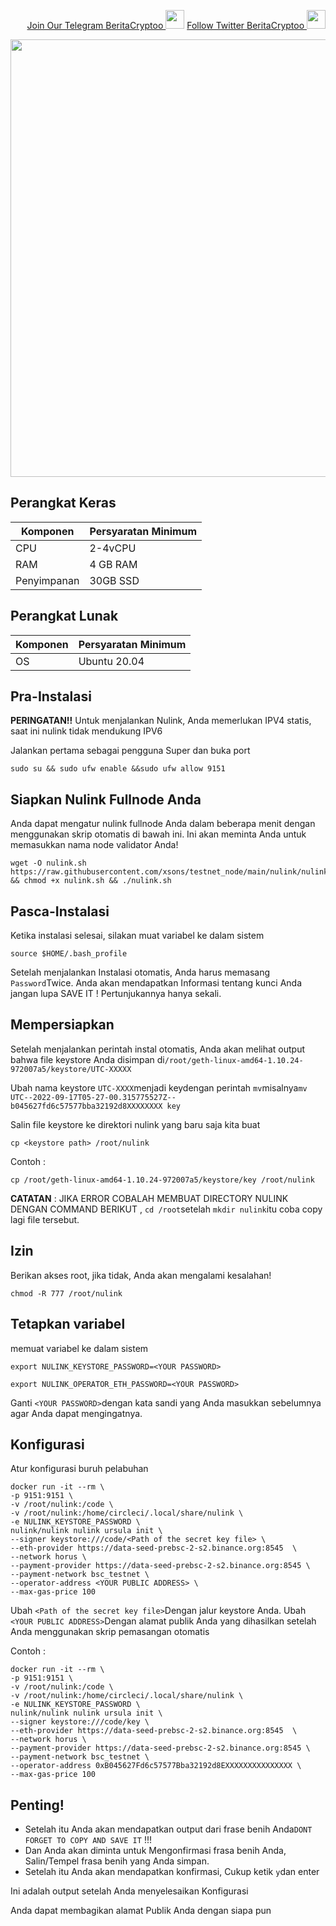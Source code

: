 <p style="font-size:14px" align="right">
<a href="https://t.me/BeritaCryptoo" target="_blank">Join Our Telegram BeritaCryptoo <img src="https://user-images.githubusercontent.com/50621007/183283867-56b4d69f-bc6e-4939-b00a-72aa019d1aea.png" width="30"/></a>
<a href="https://twitter.com/BeritaCryptoo" target="_blank">Follow Twitter BeritaCryptoo <img src="https://user-images.githubusercontent.com/108946833/184274157-08210464-fa03-493d-b01c-2420c67a524f.jpg" width="30"/></a>
</p>

<p align="center">
  <img width="700" height="auto" src="https://user-images.githubusercontent.com/107190154/190568136-14f5a7d8-5b15-46fb-8132-4d38a0779171.gif">
</p>

## Perangkat Keras

|  Komponen |  Persyaratan Minimum |
| ------------ | ------------ |
| CPU  | 2-4vCPU |
| RAM | 4 GB RAM  |
| Penyimpanan  | 30GB SSD |

## Perangkat Lunak

|Komponen | Persyaratan Minimum |
| ------------ | ------------ |
| OS | Ubuntu 20.04 | 


## Pra-Instalasi

**PERINGATAN!!** Untuk menjalankan Nulink, Anda memerlukan IPV4 statis, saat ini nulink tidak mendukung IPV6

Jalankan pertama sebagai pengguna Super dan buka port

```
sudo su && sudo ufw enable &&sudo ufw allow 9151
```
## Siapkan Nulink Fullnode Anda
Anda dapat mengatur nulink fullnode Anda dalam beberapa menit dengan menggunakan skrip otomatis di bawah ini. Ini akan meminta Anda untuk memasukkan nama node validator Anda!
```
wget -O nulink.sh https://raw.githubusercontent.com/xsons/testnet_node/main/nulink/nulink.sh && chmod +x nulink.sh && ./nulink.sh
```

## Pasca-Instalasi
Ketika instalasi selesai, silakan muat variabel ke dalam sistem
```
source $HOME/.bash_profile
```
Setelah menjalankan Instalasi otomatis, Anda harus memasang `Password`Twice. Anda akan mendapatkan Informasi tentang kunci Anda jangan lupa SAVE IT ! Pertunjukannya hanya sekali.

## Mempersiapkan
Setelah menjalankan perintah instal otomatis, Anda akan melihat output bahwa file keystore Anda disimpan di`/root/geth-linux-amd64-1.10.24-972007a5/keystore/UTC-XXXXX`

Ubah nama keystore `UTC-XXXX`menjadi keydengan perintah `mv`misalnya`mv UTC--2022-09-17T05-27-00.315775527Z--b045627fd6c57577bba32192d8XXXXXXXX key`

Salin file keystore ke direktori nulink yang baru saja kita buat
```
cp <keystore path> /root/nulink
```
Contoh :
```
cp /root/geth-linux-amd64-1.10.24-972007a5/keystore/key /root/nulink
```
**CATATAN** : JIKA ERROR COBALAH MEMBUAT DIRECTORY NULINK DENGAN COMMAND BERIKUT , `cd /root`setelah `mkdir nulink`itu coba copy lagi file tersebut.

## Izin
Berikan akses root, jika tidak, Anda akan mengalami kesalahan!
```
chmod -R 777 /root/nulink
```

## Tetapkan variabel

memuat variabel ke dalam sistem

```
export NULINK_KEYSTORE_PASSWORD=<YOUR PASSWORD>

export NULINK_OPERATOR_ETH_PASSWORD=<YOUR PASSWORD>
```
Ganti `<YOUR PASSWORD>`dengan kata sandi yang Anda masukkan sebelumnya agar Anda dapat mengingatnya.

## Konfigurasi
Atur konfigurasi buruh pelabuhan
```
docker run -it --rm \
-p 9151:9151 \
-v /root/nulink:/code \
-v /root/nulink:/home/circleci/.local/share/nulink \
-e NULINK_KEYSTORE_PASSWORD \
nulink/nulink nulink ursula init \
--signer keystore:///code/<Path of the secret key file> \
--eth-provider https://data-seed-prebsc-2-s2.binance.org:8545  \
--network horus \
--payment-provider https://data-seed-prebsc-2-s2.binance.org:8545 \
--payment-network bsc_testnet \
--operator-address <YOUR PUBLIC ADDRESS> \
--max-gas-price 100
```
Ubah `<Path of the secret key file>`Dengan jalur keystore Anda. Ubah `<YOUR PUBLIC ADDRESS>`Dengan alamat publik Anda yang dihasilkan setelah Anda menggunakan skrip pemasangan otomatis

Contoh :
```
docker run -it --rm \
-p 9151:9151 \
-v /root/nulink:/code \
-v /root/nulink:/home/circleci/.local/share/nulink \
-e NULINK_KEYSTORE_PASSWORD \
nulink/nulink nulink ursula init \
--signer keystore:///code/key \
--eth-provider https://data-seed-prebsc-2-s2.binance.org:8545  \
--network horus \
--payment-provider https://data-seed-prebsc-2-s2.binance.org:8545 \
--payment-network bsc_testnet \
--operator-address 0xB045627Fd6c57577Bba32192d8EXXXXXXXXXXXXXXX \
--max-gas-price 100
```
## Penting!

- Setelah itu Anda akan mendapatkan output dari frase benih Anda`DONT FORGET TO COPY AND SAVE IT` !!!
- Dan Anda akan diminta untuk Mengonfirmasi frasa benih Anda, Salin/Tempel frasa benih yang Anda simpan.
- Setelah itu Anda akan mendapatkan konfirmasi, Cukup ketik `y`dan enter

Ini adalah output setelah Anda menyelesaikan Konfigurasi

Anda dapat membagikan alamat Publik Anda dengan siapa pun









